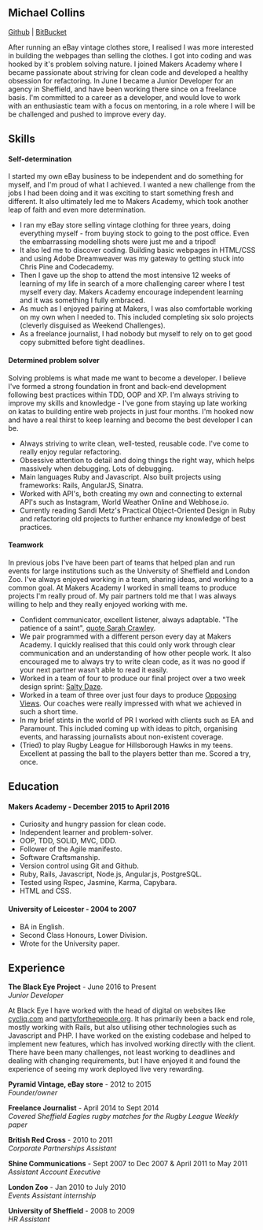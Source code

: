 ## Michael Collins
[Github](https://github.com/michaeljcollinsuk) | [BitBucket](https://bitbucket.org/michaeljcollins/)

After running an eBay vintage clothes store, I realised I was more interested in building the webpages than selling the clothes. I got into coding and was hooked by it's problem solving nature. I joined Makers Academy where I became passionate about striving for clean code and developed a healthy obsession for refactoring. In June I became a Junior Developer for an agency in Sheffield, and have been working there since on a freelance basis. I'm committed to a career as a developer, and would love to work with an enthusiastic team with a focus on mentoring, in a role where I will be be challenged and pushed to improve every day.

## Skills

#### Self-determination

I started my own eBay business to be independent and do something for myself, and I'm proud of what I achieved. I wanted a new challenge from the jobs I had been doing and it was exciting to start something fresh and different. It also ultimately led me to Makers Academy, which took another leap of faith and even more determination.

- I ran my eBay store selling vintage clothing for three years, doing everything myself - from buying stock to going to the post office. Even the embarrassing modelling shots were just me and a tripod!
- It also led me to discover coding. Building basic webpages in HTML/CSS and using Adobe Dreamweaver was my gateway to getting stuck into Chris Pine and Codecademy.
- Then I gave up the shop to attend the most intensive 12 weeks of learning of my life in search of a more challenging career where I test myself every day. Makers Academy encourage independent learning and it was something I fully embraced.
- As much as I enjoyed pairing at Makers, I was also comfortable working on my own when I needed to. This included completing six solo projects (cleverly disguised as Weekend Challenges).
- As a freelance journalist, I had nobody but myself to rely on to get good copy submitted before tight deadlines.


#### Determined problem solver

Solving problems is what made me want to become a developer. I believe I've formed a strong foundation in front and back-end development following best practices within TDD, OOP and XP. I'm always striving to improve my skills and knowledge - I've gone from staying up late working on katas to building entire web projects in just four months. I'm hooked now and have a real thirst to keep learning and become the best developer I can be.

- Always striving to write clean, well-tested, reusable code. I've come to really enjoy regular refactoring.
- Obsessive attention to detail and doing things the right way, which helps massively when debugging. Lots of debugging.
- Main languages Ruby and Javascript. Also built projects using frameworks: Rails, AngularJS, Sinatra.
- Worked with API's, both creating my own and connecting to external API's such as Instagram, World Weather Online and Webhose.io.
- Currently reading Sandi Metz's Practical Object-Oriented Design in Ruby and refactoring old projects to further enhance my knowledge of best practices.


#### Teamwork

In previous jobs I've have been part of teams that helped plan and run events for large institutions such as the University of Sheffield and London Zoo. I've always enjoyed working in a team, sharing ideas, and working to a common goal. At Makers Academy I worked in small teams to produce projects I'm really proud of. My pair partners told me that I was always willing to help and they really enjoyed working with me.

- Confident communicator, excellent listener, always adaptable. "The patience of a saint", [quote Sarah Crawley](https://github.com/sara6).
- We pair programmed with a different person every day at Makers Academy. I quickly realised that this could only work through clear communication and an understanding of how other people work. It also encouraged me to always try to write clean code, as it was no good if your next partner wasn't able to read it easily.
- Worked in a team of four to produce our final project over a two week design sprint: [Salty Daze](https://github.com/michaeljcollinsuk/The-app-of-GNAR).
- Worked in a team of three over just four days to produce [Opposing Views](https://github.com/michaeljcollinsuk/Your-Own-Opposition). Our coaches were really impressed with what we achieved in such a short time.
- In my brief stints in the world of PR I worked with clients such as EA and Paramount. This included coming up with ideas to pitch, organising events, and harassing journalists about non-existent coverage.
- (Tried) to play Rugby League for Hillsborough Hawks in my teens. Excellent at passing the ball to the players better than me. Scored a try, once.


## Education

#### Makers Academy - December 2015 to April 2016

- Curiosity and hungry passion for clean code.
- Independent learner and problem-solver.
- OOP, TDD, SOLID, MVC, DDD.
- Follower of the Agile manifesto.
- Software Craftsmanship.
- Version control using Git and Github.
- Ruby, Rails, Javascript, Node.js, Angular.js, PostgreSQL.
- Tested using Rspec, Jasmine, Karma, Capybara.
- HTML and CSS.

#### University of Leicester - 2004 to 2007

- BA in English.
- Second Class Honours, Lower Division.
- Wrote for the University paper.

## Experience

**The Black Eye Project** - June 2016 to Present  
*Junior Developer*  

At Black Eye I have worked with the head of digital on websites like [cycliq.com](https://cycliq.com/) and [partyforthepeople.org](http://www.partyforthepeople.org/). It has primarily been a back end role, mostly working with Rails, but also utilising other technologies such as Javascript and PHP. I have worked on the existing codebase and helped to implement new features, which has involved working directly with the client. There have been many challenges, not least working to deadlines and dealing with changing requirements, but I have enjoyed it and found the experience of seeing my work deployed live very rewarding.

**Pyramid Vintage, eBay store** - 2012 to 2015  
*Founder/owner*  

**Freelance Journalist** - April 2014 to Sept 2014  
*Covered Sheffield Eagles rugby matches for the Rugby League Weekly paper*  

**British Red Cross** - 2010 to 2011  
*Corporate Partnerships Assistant*  

**Shine Communications** - Sept 2007 to Dec 2007 & April 2011 to May 2011   
*Assistant Account Executive*  

**London Zoo** - Jan 2010 to July 2010   
*Events Assistant internship*  

**University of Sheffield** - 2008 to 2009   
*HR Assistant*  

